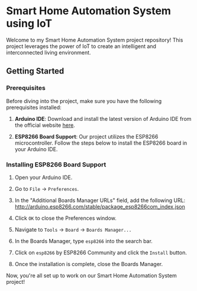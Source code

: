 # Smart Home Automation System using IoT

Welcome to my Smart Home Automation System project repository! This project leverages the power of IoT to create an intelligent and interconnected living environment.

## Getting Started

### Prerequisites

Before diving into the project, make sure you have the following prerequisites installed:

1. **Arduino IDE**: Download and install the latest version of Arduino IDE from the official website [here](https://www.arduino.cc/en/software).

2. **ESP8266 Board Support**: Our project utilizes the ESP8266 microcontroller. Follow the steps below to install the ESP8266 board in your Arduino IDE.

### Installing ESP8266 Board Support

1. Open your Arduino IDE.

2. Go to `File` -> `Preferences`.

3. In the "Additional Boards Manager URLs" field, add the following URL: http://arduino.esp8266.com/stable/package_esp8266com_index.json
   
4. Click `OK` to close the Preferences window.

5. Navigate to `Tools` -> `Board` -> `Boards Manager...`

6. In the Boards Manager, type `esp8266` into the search bar.

7. Click on `esp8266` by ESP8266 Community and click the `Install` button.

8. Once the installation is complete, close the Boards Manager.

Now, you're all set up to work on our Smart Home Automation System project!

